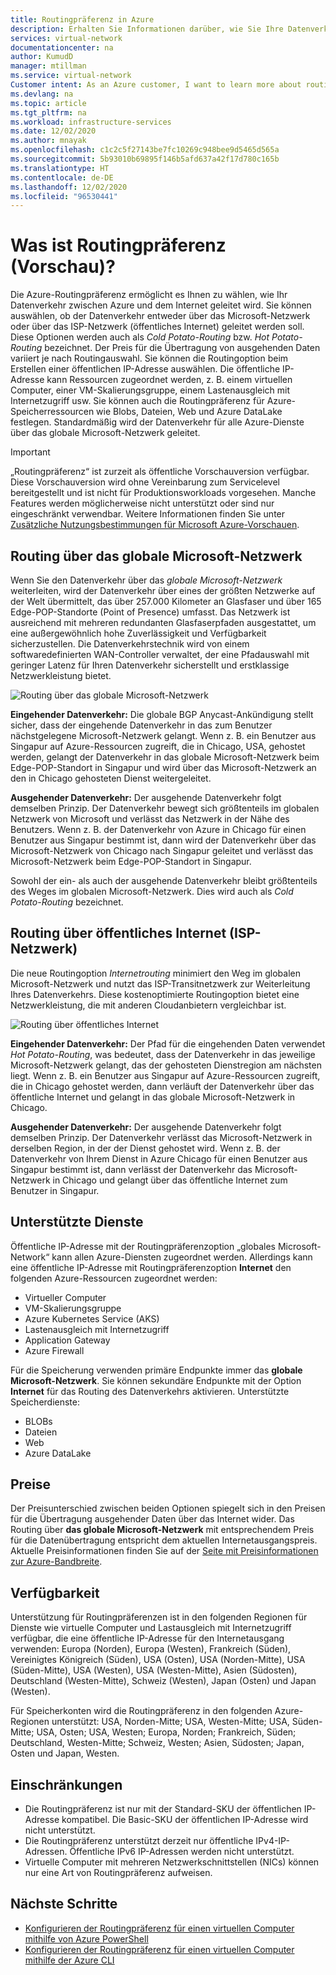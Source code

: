 ```yaml
---
title: Routingpräferenz in Azure
description: Erhalten Sie Informationen darüber, wie Sie Ihre Datenverkehrsrouten zwischen Azure und dem Internet mit Routingpräferenz auswählen können.
services: virtual-network
documentationcenter: na
author: KumudD
manager: mtillman
ms.service: virtual-network
Customer intent: As an Azure customer, I want to learn more about routing choices for my internet egress traffic.
ms.devlang: na
ms.topic: article
ms.tgt_pltfrm: na
ms.workload: infrastructure-services
ms.date: 12/02/2020
ms.author: mnayak
ms.openlocfilehash: c1c2c5f27143be7fc10269c948bee9d5465d565a
ms.sourcegitcommit: 5b93010b69895f146b5afd637a42f17d780c165b
ms.translationtype: HT
ms.contentlocale: de-DE
ms.lasthandoff: 12/02/2020
ms.locfileid: "96530441"
---
```

# <a name="what-is-routing-preference-preview"></a>Was ist Routingpräferenz (Vorschau)?

Die Azure-Routingpräferenz ermöglicht es Ihnen zu wählen, wie Ihr Datenverkehr zwischen Azure und dem Internet geleitet wird. Sie können auswählen, ob der Datenverkehr entweder über das Microsoft-Netzwerk oder über das ISP-Netzwerk (öffentliches Internet) geleitet werden soll. Diese Optionen werden auch als *Cold Potato-Routing* bzw. *Hot Potato-Routing* bezeichnet. Der Preis für die Übertragung von ausgehenden Daten variiert je nach Routingauswahl. Sie können die Routingoption beim Erstellen einer öffentlichen IP-Adresse auswählen. Die öffentliche IP-Adresse kann Ressourcen zugeordnet werden, z. B. einem virtuellen Computer, einer VM-Skalierungsgruppe, einem Lastenausgleich mit Internetzugriff usw. Sie können auch die Routingpräferenz für Azure-Speicherressourcen wie Blobs, Dateien, Web und Azure DataLake festlegen. Standardmäßig wird der Datenverkehr für alle Azure-Dienste über das globale Microsoft-Netzwerk geleitet.

> [!IMPORTANT]
> „Routingpräferenz“ ist zurzeit als öffentliche Vorschauversion verfügbar.
> Diese Vorschauversion wird ohne Vereinbarung zum Servicelevel bereitgestellt und ist nicht für Produktionsworkloads vorgesehen. Manche Features werden möglicherweise nicht unterstützt oder sind nur eingeschränkt verwendbar. Weitere Informationen finden Sie unter [Zusätzliche Nutzungsbestimmungen für Microsoft Azure-Vorschauen](https://azure.microsoft.com/support/legal/preview-supplemental-terms/).

## <a name="routing-via-microsoft-global-network"></a>Routing über das globale Microsoft-Netzwerk

Wenn Sie den Datenverkehr über das *globale Microsoft-Netzwerk* weiterleiten, wird der Datenverkehr über eines der größten Netzwerke auf der Welt übermittelt, das über 257.000 Kilometer an Glasfaser und über 165 Edge-POP-Standorte (Point of Presence) umfasst. Das Netzwerk ist ausreichend mit mehreren redundanten Glasfaserpfaden ausgestattet, um eine außergewöhnlich hohe Zuverlässigkeit und Verfügbarkeit sicherzustellen. Die Datenverkehrstechnik wird von einem softwaredefinierten WAN-Controller verwaltet, der eine Pfadauswahl mit geringer Latenz für Ihren Datenverkehr sicherstellt und erstklassige Netzwerkleistung bietet.

![Routing über das globale Microsoft-Netzwerk](media/routing-preference-overview/route-via-microsoft-global-network.png)

**Eingehender Datenverkehr:** Die globale BGP Anycast-Ankündigung stellt sicher, dass der eingehende Datenverkehr in das zum Benutzer nächstgelegene Microsoft-Netzwerk gelangt. Wenn z. B. ein Benutzer aus Singapur auf Azure-Ressourcen zugreift, die in Chicago, USA, gehostet werden, gelangt der Datenverkehr in das globale Microsoft-Netzwerk beim Edge-POP-Standort in Singapur und wird über das Microsoft-Netzwerk an den in Chicago gehosteten Dienst weitergeleitet.

**Ausgehender Datenverkehr:** Der ausgehende Datenverkehr folgt demselben Prinzip. Der Datenverkehr bewegt sich größtenteils im globalen Netzwerk von Microsoft und verlässt das Netzwerk in der Nähe des Benutzers. Wenn z. B. der Datenverkehr von Azure in Chicago für einen Benutzer aus Singapur bestimmt ist, dann wird der Datenverkehr über das Microsoft-Netzwerk von Chicago nach Singapur geleitet und verlässt das Microsoft-Netzwerk beim Edge-POP-Standort in Singapur.

Sowohl der ein- als auch der ausgehende Datenverkehr bleibt größtenteils des Weges im globalen Microsoft-Netzwerk. Dies wird auch als *Cold Potato-Routing* bezeichnet.


## <a name="routing-over-public-internet-isp-network"></a>Routing über öffentliches Internet (ISP-Netzwerk)

Die neue Routingoption *Internetrouting* minimiert den Weg im globalen Microsoft-Netzwerk und nutzt das ISP-Transitnetzwerk zur Weiterleitung Ihres Datenverkehrs. Diese kostenoptimierte Routingoption bietet eine Netzwerkleistung, die mit anderen Cloudanbietern vergleichbar ist.

![Routing über öffentliches Internet](media/routing-preference-overview/route-via-isp-network.png)

**Eingehender Datenverkehr:** Der Pfad für die eingehenden Daten verwendet *Hot Potato-Routing*, was bedeutet, dass der Datenverkehr in das jeweilige Microsoft-Netzwerk gelangt, das der gehosteten Dienstregion am nächsten liegt. Wenn z. B. ein Benutzer aus Singapur auf Azure-Ressourcen zugreift, die in Chicago gehostet werden, dann verläuft der Datenverkehr über das öffentliche Internet und gelangt in das globale Microsoft-Netzwerk in Chicago.

**Ausgehender Datenverkehr:** Der ausgehende Datenverkehr folgt demselben Prinzip. Der Datenverkehr verlässt das Microsoft-Netzwerk in derselben Region, in der der Dienst gehostet wird. Wenn z. B. der Datenverkehr von Ihrem Dienst in Azure Chicago für einen Benutzer aus Singapur bestimmt ist, dann verlässt der Datenverkehr das Microsoft-Netzwerk in Chicago und gelangt über das öffentliche Internet zum Benutzer in Singapur.

## <a name="supported-services"></a>Unterstützte Dienste

Öffentliche IP-Adresse mit der Routingpräferenzoption „globales Microsoft-Network“ kann allen Azure-Diensten zugeordnet werden. Allerdings kann eine öffentliche IP-Adresse mit Routingpräferenzoption **Internet** den folgenden Azure-Ressourcen zugeordnet werden:

* Virtueller Computer
* VM-Skalierungsgruppe
* Azure Kubernetes Service (AKS)
* Lastenausgleich mit Internetzugriff
* Application Gateway
* Azure Firewall

Für die Speicherung verwenden primäre Endpunkte immer das **globale Microsoft-Netzwerk**. Sie können sekundäre Endpunkte mit der Option **Internet** für das Routing des Datenverkehrs aktivieren. Unterstützte Speicherdienste:

* BLOBs
* Dateien
* Web
* Azure DataLake

## <a name="pricing"></a>Preise
Der Preisunterschied zwischen beiden Optionen spiegelt sich in den Preisen für die Übertragung ausgehender Daten über das Internet wider. Das Routing über **das globale Microsoft-Netzwerk** mit entsprechendem Preis für die Datenübertragung entspricht dem aktuellen Internetausgangspreis. Aktuelle Preisinformationen finden Sie auf der [Seite mit Preisinformationen zur Azure-Bandbreite](https://azure.microsoft.com/pricing/details/bandwidth/). 

## <a name="availability"></a>Verfügbarkeit

Unterstützung für Routingpräferenzen ist in den folgenden Regionen für Dienste wie virtuelle Computer und Lastausgleich mit Internetzugriff verfügbar, die eine öffentliche IP-Adresse für den Internetausgang verwenden: Europa (Norden), Europa (Westen), Frankreich (Süden), Vereinigtes Königreich (Süden), USA (Osten), USA (Norden-Mitte), USA (Süden-Mitte), USA (Westen), USA (Westen-Mitte), Asien (Südosten), Deutschland (Westen-Mitte), Schweiz (Westen), Japan (Osten) und Japan (Westen).

Für Speicherkonten wird die Routingpräferenz in den folgenden Azure-Regionen unterstützt: USA, Norden-Mitte; USA, Westen-Mitte; USA, Süden-Mitte; USA, Osten; USA, Westen; Europa, Norden; Frankreich, Süden; Deutschland, Westen-Mitte; Schweiz, Westen; Asien, Südosten; Japan, Osten und Japan, Westen.
## <a name="limitations"></a>Einschränkungen

* Die Routingpräferenz ist nur mit der Standard-SKU der öffentlichen IP-Adresse kompatibel. Die Basic-SKU der öffentlichen IP-Adresse wird nicht unterstützt.
* Die Routingpräferenz unterstützt derzeit nur öffentliche IPv4-IP-Adressen. Öffentliche IPv6 IP-Adressen werden nicht unterstützt.
* Virtuelle Computer mit mehreren Netzwerkschnittstellen (NICs) können nur eine Art von Routingpräferenz aufweisen.


## <a name="next-steps"></a>Nächste Schritte

* [Konfigurieren der Routingpräferenz für einen virtuellen Computer mithilfe von Azure PowerShell](configure-routing-preference-virtual-machine-powershell.md)
* [Konfigurieren der Routingpräferenz für einen virtuellen Computer mithilfe der Azure CLI](configure-routing-preference-virtual-machine-cli.md)
